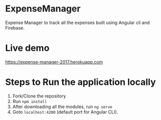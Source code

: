 # ExpenseManager
Expense Manager to track all the expenses built using Angular cli and Firebase.

# Live demo
https://expense-manager-2017.herokuapp.com

# Steps to Run the application locally
1. Fork/Clone the repository
2. Run `npm install`
3. After downloading all the modules, run `ng serve`
4. Goto `localhost:4200` (default port for Angular CLI).

